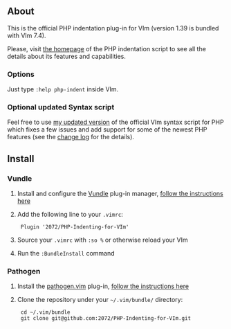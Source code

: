 ## About


This is the official PHP indentation plug-in for VIm (version 1.39 is bundled with VIm 7.4).

Please, visit [the homepage](http://www.2072productions.com/to/phpindent.txt) of the PHP indentation script to see all the details about its features and capabilities.

### Options

Just type `:help php-indent` inside VIm.

### Optional updated Syntax script

Feel free to use [my updated version](https://github.com/2072/vim-syntax-for-PHP) of the official VIm syntax
script for PHP which fixes a few issues and add support for some of the newest PHP
features (see the [change log](https://github.com/2072/vim-syntax-for-PHP/commits/master) for the details).

## Install


### Vundle
 1. Install and configure the [Vundle](https://github.com/gmarik/vundle) plug-in manager, [follow the instructions here](https://github.com/gmarik/vundle#quick-start)
 2. Add the following line to your `.vimrc`:

         Plugin '2072/PHP-Indenting-for-VIm'
 3. Source your `.vimrc` with `:so %` or otherwise reload your VIm
 4. Run the `:BundleInstall` command

### Pathogen
 1. Install the [pathogen.vim](https://github.com/tpope/vim-pathogen) plug-in, [follow the instructions here](https://github.com/tpope/vim-pathogen#installation)
 2. Clone the repository under your `~/.vim/bundle/` directory:

         cd ~/.vim/bundle
         git clone git@github.com:2072/PHP-Indenting-for-VIm.git


